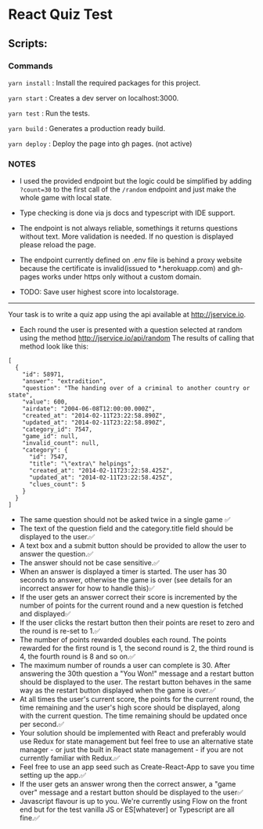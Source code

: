 # React Quiz Test

## Scripts: 

### Commands

`yarn install` : Install the required packages for this project.

`yarn start` : Creates a dev server on localhost:3000.

`yarn test` : Run the tests.

`yarn build` : Generates a production ready build.

`yarn deploy` : Deploy the page into gh pages. (not active)




### NOTES
- I used the provided endpoint but the logic could be simplified by adding `?count=30` 
to the first call of the `/random` endpoint and just make the whole game with local state.

- Type checking is done via js docs and typescript with IDE support.

- The endpoint is not always reliable, somethings it returns questions without text. More validation is needed. If no question is displayed please reload the page.

- The endpoint currently defined on .env file is behind a proxy website because the certificate is invalid(issued to *.herokuapp.com) and gh-pages works under https only without a custom domain. 

- TODO: Save user highest score into localstorage.
 
<hr> 

Your task is to write a quiz app using the api available at http://jservice.io.

+ Each round the user is presented with a question selected at random using the method http://jservice.io/api/random
The results of calling that method look like this:
```
[
  {
    "id": 58971,
    "answer": "extradition",
    "question": "The handing over of a criminal to another country or state",
    "value": 600,
    "airdate": "2004-06-08T12:00:00.000Z",
    "created_at": "2014-02-11T23:22:58.890Z",
    "updated_at": "2014-02-11T23:22:58.890Z",
    "category_id": 7547,
    "game_id": null,
    "invalid_count": null,
    "category": {
      "id": 7547,
      "title": "\"extra\" helpings",
      "created_at": "2014-02-11T23:22:58.425Z",
      "updated_at": "2014-02-11T23:22:58.425Z",
      "clues_count": 5
    }
  }
]
```
+ The same question should not be asked twice in a single game ✅
+ The text of the question field and the category.title field should be displayed to the user.✅
+ A text box and a submit button should be provided to allow the user to answer the question.✅
+ The answer should not be case sensitive.✅ 
+ When an answer is displayed a timer is started. The user has 30 seconds to answer, otherwise the game is over (see details for an incorrect answer for how to handle this)✅ 
+ If the user gets an answer correct their score is incremented by the number of points for the current round and a new question is fetched and displayed✅
+ If the user clicks the restart button then their points are reset to zero and the round is re-set to 1.✅
+ The number of points rewarded doubles each round. The points rewarded for the first round is 1, the second round is 2, the third round is 4, the fourth round is 8 and so on.✅
+ The maximum number of rounds a user can complete is 30. After answering the 30th question a "You Won!" message and a restart button should be displayed to the user. The restart button behaves in the same way as the restart button displayed when the game is over.✅ 
+ At all times the user's current score, the points for the current round, the time remaining and the user's high score should be displayed, along with the current question. The time remaining should be updated once per second.✅
+ Your solution should be implemented with React and preferably would use Redux for state management but feel free to use an alternative state manager - or just the built in React state management - if you are not currently familiar with Redux.✅
+ Feel free to use an app seed such as Create-React-App to save you time setting up the app.✅
+ If the user gets an answer wrong then the correct answer, a "game over" message and a restart button should be displayed to the user✅
+ Javascript flavour is up to you. We're currently using Flow on the front end but for the test vanilla JS or ES[whatever] or Typescript are all fine.✅
